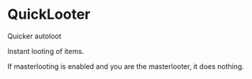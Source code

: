 # QuickLooter
Quicker autoloot

Instant looting of items.

If masterlooting is enabled and you are the masterlooter, it does nothing.
